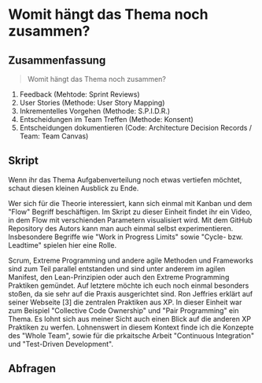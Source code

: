 # Womit hängt das Thema noch zusammen?

## Zusammenfassung

> Womit hängt das Thema noch zusammen?

1. Feedback (Mehtode: Sprint Reviews)
2. User Stories (Methode: User Story Mapping)
3. Inkrementelles Vorgehen (Methode: S.P.I.D.R.)
4. Entscheidungen im Team Treffen (Methode: Konsent)
5. Entscheidungen dokumentieren (Code: Architecture Decision Records / Team: Team Canvas)

## Skript

Wenn ihr das Thema Aufgabenverteilung noch etwas vertiefen möchtet, schaut diesen kleinen Ausblick zu Ende.

Wer sich für die Theorie interessiert, kann sich einmal mit Kanban und dem "Flow" Begriff beschäftigen. Im Skript zu dieser Einheit findet ihr ein Video, in dem Flow mit verschienden Parametern visualisiert wird. Mit dem GitHub Repository des Autors kann man auch einmal selbst experimentieren. Insbesondere Begriffe wie "Work in Progress Limits" sowie "Cycle- bzw. Leadtime" spielen hier eine Rolle.

Scrum, Extreme Programming und andere agile Methoden und Frameworks sind zum Teil parallel entstanden und sind unter anderem im agilen Manifest, den Lean-Prinzipien oder auch den Extreme Programming Praktiken gemündet. Auf letztere möchte ich euch noch einmal besonders stoßen, da sie sehr auf die Praxis ausgerichtet sind. Ron Jeffries erklärt auf seiner Webseite [3] die zentralen Praktiken aus XP. In dieser Einheit war zum Beispiel "Collective Code Ownership" und "Pair Programming" ein Thema. Es lohnt sich aus meiner Sicht auch einen Blick auf die anderen XP Praktiken zu werfen. Lohnenswert in diesem Kontext finde ich die Konzepte des "Whole Team", sowie für die prkaitsche Arbeit "Continuous Integration" und "Test-Driven Development".

## Abfragen
